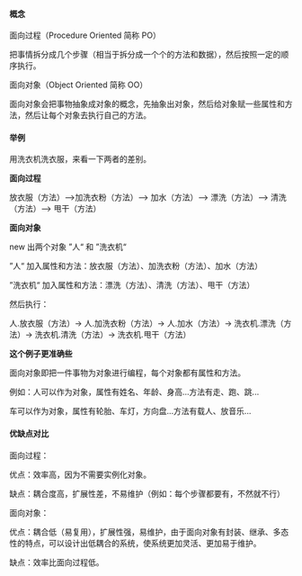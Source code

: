 #### 概念

面向过程（Procedure Oriented 简称 PO）

把事情拆分成几个步骤（相当于拆分成一个个的方法和数据），然后按照一定的顺序执行。

面向对象（Object Oriented 简称 OO）

面向对象会把事物抽象成对象的概念，先抽象出对象，然后给对象赋一些属性和方法，然后让每个对象去执行自己的方法。

#### 举例

用洗衣机洗衣服，来看一下两者的差别。

**面向过程**

放衣服（方法）-->加洗衣粉（方法）--> 加水（方法）--> 漂洗（方法）--> 清洗（方法）--> 甩干（方法）

**面向对象**

new 出两个对象 ”人“ 和 ”洗衣机“

”人“ 加入属性和方法：放衣服（方法）、加洗衣粉（方法）、加水（方法）

”洗衣机“ 加入属性和方法：漂洗（方法）、清洗（方法）、甩干（方法）

然后执行：

人.放衣服（方法）-> 人.加洗衣粉（方法）-> 人.加水（方法）-> 洗衣机.漂洗（方法）-> 洗衣机.清洗（方法）-> 洗衣机.甩干（方法）

**这个例子更准确些**

面向对象即把一件事物为对象进行编程，每个对象都有属性和方法。

例如：人可以作为对象，属性有姓名、年龄、身高...方法有走、跑、跳...

车可以作为对象，属性有轮胎、车灯，方向盘...方法有载人、放音乐...

#### 优缺点对比

面向过程：

优点：效率高，因为不需要实例化对象。

缺点：耦合度高，扩展性差，不易维护（例如：每个步骤都要有，不然就不行）

面向对象：

优点：耦合低（易复用），扩展性强，易维护，由于面向对象有封装、继承、多态性的特点，可以设计出低耦合的系统，使系统更加灵活、更加易于维护。

缺点：效率比面向过程低。


